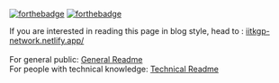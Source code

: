 [![forthebadge](https://forthebadge.com/images/badges/made-with-markdown.svg)](https://forthebadge.com)
[![forthebadge](https://forthebadge.com/images/badges/built-with-love.svg)](https://forthebadge.com)


If you are interested in reading this page in blog style, head to : [iitkgp-network.netlify.app/](https://iitkgp-network.netlify.app/) <br><br>
For general public: [General Readme](./README_general.md) \
For people with technical knowledge: [Technical Readme](./README-technical.md)

